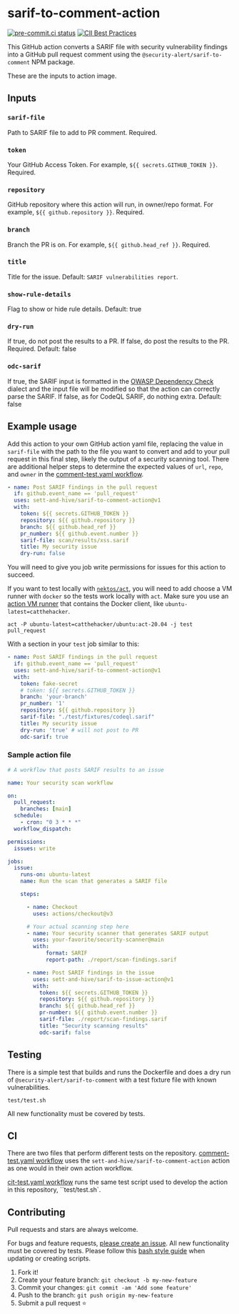 # sarif-to-comment-action

[![pre-commit.ci status](https://results.pre-commit.ci/badge/github/sett-and-hive/sarif-to-comment-action/main.svg)](https://results.pre-commit.ci/latest/github/sett-and-hive/sarif-to-comment-action/main)
[![CII Best Practices](https://bestpractices.coreinfrastructure.org/projects/6080/badge)](https://bestpractices.coreinfrastructure.org/projects/6080)

This GitHub action converts a SARIF file with security vulnerability findings
into a GitHub pull request comment using the `@security-alert/sarif-to-comment`
NPM package.

These are the inputs to action image.

## Inputs

### `sarif-file`

Path to SARIF file to add to PR comment.
Required.

### `token`

Your GitHub Access Token.
For example, `${{ secrets.GITHUB_TOKEN }}`.
Required.

### `repository`

GitHub repository where this action will run, in owner/repo format.
For example, `${{ github.repository }}`.
Required.

### `branch`

Branch the PR is on.
For example, `${{ github.head_ref }}`.
Required.

### `title`

Title for the issue.
Default: `SARIF vulnerabilities report`.

### `show-rule-details`

Flag to show or hide rule details.
Default: true

### `dry-run`

If true, do not post the results to a PR. If false, do post the results to the PR.
Required.
Default: false

### `odc-sarif`

If true, the SARIF input is formatted in the
[OWASP Dependency Check](https://owasp.org/www-project-dependency-check/)
dialect and the input file will be modified so that the action can
correctly parse the SARIF. If false, as for CodeQL SARIF, do nothing extra.
Default: false

## Example usage

Add this action to your own GitHub action yaml file, replacing the value in
`sarif-file` with the path to the file you want to convert
and add to your pull request in this final step, likely the output of a
security scanning tool.  There are additional helper steps to determine
the expected values of `url`, `repo`, and `owner` in the
[comment-test.yaml workflow](./.github/workflow/comment-test.yaml).

```yaml
- name: Post SARIF findings in the pull request
  if: github.event_name == 'pull_request'
  uses: sett-and-hive/sarif-to-comment-action@v1
  with:
    token: ${{ secrets.GITHUB_TOKEN }}
    repository: ${{ github.repository }}
    branch: ${{ github.head_ref }}
    pr_number: ${{ github.event.number }}
    sarif-file: scan/results/xss.sarif
    title: My security issue
    dry-run: false
```

You will need to give you job write permissions for issues for this action to succeed.

If you want to test locally with [`nektos/act`](https://github.com/nektos/act),
you will need to add choose a VM runner with `docker` so the tests work locally with
`act`.  Make sure you use an [action VM runner](https://github.com/nektos/act#runners)
that contains the Docker client, like `ubuntu-latest=catthehacker`.

```console
act -P ubuntu-latest=catthehacker/ubuntu:act-20.04 -j test pull_request
```

With a section in your `test` job similar to this:

```yaml
- name: Post SARIF findings in the pull request
  if: github.event_name == 'pull_request'
  uses: sett-and-hive/sarif-to-comment-action@v1
  with:
    token: fake-secret
    # token: ${{ secrets.GITHUB_TOKEN }}
    branch: 'your-branch'
    pr_number: '1'
    repository: ${{ github.repository }}
    sarif-file: "./test/fixtures/codeql.sarif"
    title: My security issue
    dry-run: 'true' # will not post to PR
    odc-sarif: true
```

### Sample action file

```yaml
# A workflow that posts SARIF results to an issue

name: Your security scan workflow

on:
  pull_request:
    branches: [main]
  schedule:
    - cron: "0 3 * * *"
  workflow_dispatch:

permissions:
  issues: write

jobs:
  issue:
    runs-on: ubuntu-latest
    name: Run the scan that generates a SARIF file

    steps:

      - name: Checkout
        uses: actions/checkout@v3

      # Your actual scanning step here
      - name: Your security scanner that generates SARIF output
        uses: your-favorite/security-scanner@main
        with:
            format: SARIF
            report-path: ./report/scan-findings.sarif

      - name: Post SARIF findings in the issue
        uses: sett-and-hive/sarif-to-issue-action@v1
        with:
          token: ${{ secrets.GITHUB_TOKEN }}
          repository: ${{ github.repository }}
          branch: ${{ github.head_ref }}
          pr-number: ${{ github.event.number }}
          sarif-file: ./report/scan-findings.sarif
          title: "Security scanning results"
          odc-sarif: false
```

## Testing

There is a simple test that builds and runs the Dockerfile and does a dry run of
`@security-alert/sarif-to-comment` with a test fixture file with known vulnerabilities.

```console
test/test.sh
```

All new functionality must be covered by tests.

## CI

There are two files that perform different tests on the repository.
[comment-test.yaml workflow](./.github/workflow/comment-test.yaml) uses the
`sett-and-hive/sarif-to-comment-action` action as one would in their own action workflow.

[cit-test.yaml workflow](./.github/workflow/ci-test.yaml) runs the same test
script used to develop the action in this repository, ``test/test.sh`.

## Contributing

Pull requests and stars are always welcome.

For bugs and feature requests, [please create an issue](https://github.com/sett-and-hive/sarif-to-comment-action/issues).
All new functionality must be covered by tests.
Please follow this [bash style guide](https://google.github.io/styleguide/shellguide.html)
when updating or creating scripts.

1. Fork it!
2. Create your feature branch: `git checkout -b my-new-feature`
3. Commit your changes: `git commit -am 'Add some feature'`
4. Push to the branch: `git push origin my-new-feature`
5. Submit a pull request :star:
